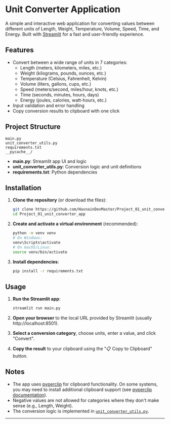 # Unit Converter Application

A simple and interactive web application for converting values between different units of Length, Weight, Temperature, Volume, Speed, Time, and Energy. Built with [Streamlit](https://streamlit.io/) for a fast and user-friendly experience.

## Features

- Convert between a wide range of units in 7 categories:
  - Length (meters, kilometers, miles, etc.)
  - Weight (kilograms, pounds, ounces, etc.)
  - Temperature (Celsius, Fahrenheit, Kelvin)
  - Volume (liters, gallons, cups, etc.)
  - Speed (meters/second, miles/hour, knots, etc.)
  - Time (seconds, minutes, hours, days)
  - Energy (joules, calories, watt-hours, etc.)
- Input validation and error handling
- Copy conversion results to clipboard with one click

## Project Structure

```
main.py
unit_converter_utils.py
requirements.txt
__pycache__/
```

- **main.py**: Streamlit app UI and logic
- **unit_converter_utils.py**: Conversion logic and unit definitions
- **requirements.txt**: Python dependencies

## Installation

1. **Clone the repository** (or download the files):

   ```sh
   git clone https://github.com/HasnainDevMaster/Project_01_unit_converter_app
   cd Project_01_unit_converter_app
   ```

2. **Create and activate a virtual environment** (recommended):

   ```sh
   python -m venv venv
   # On Windows:
   venv\Scripts\activate
   # On macOS/Linux:
   source venv/bin/activate
   ```

3. **Install dependencies**:

   ```sh
   pip install -r requirements.txt
   ```

## Usage

1. **Run the Streamlit app**:

   ```sh
   streamlit run main.py
   ```

2. **Open your browser** to the local URL provided by Streamlit (usually http://localhost:8501).

3. **Select a conversion category**, choose units, enter a value, and click "Convert".

4. **Copy the result** to your clipboard using the "📋 Copy to Clipboard" button.

## Notes

- The app uses [pyperclip](https://pypi.org/project/pyperclip/) for clipboard functionality. On some systems, you may need to install additional clipboard support (see [pyperclip documentation](https://pyperclip.readthedocs.io/en/latest/)).
- Negative values are not allowed for categories where they don't make sense (e.g., Length, Weight).
- The conversion logic is implemented in [`unit_converter_utils.py`](unit_converter_utils.py).

---
